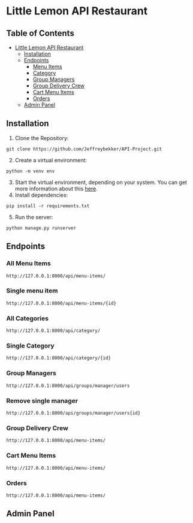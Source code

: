 # Little Lemon API Restaurant

## Table of Contents
* [Little Lemon API Restaurant](#little-lemon-api-restaurant)
    * [Installation](#installation)
    * [Endpoints](#endpoints)
        * [Menu Items](#menu-items)
        * [Category](#category)
        * [Group Managers](#group-managers)
        * [Group Delivery Crew](#group-delivery-crew)
        * [Cart Menu Items](#cart-menu-items)
        * [Orders](#orders)
    * [Admin Panel](#admin-panel)

## Installation
1. Clone the Repository:
```
git clone https://github.com/Jeffreybekker/API-Project.git
```
2. Create a virtual environment:
```
python -m venv env
```
3. Start the virtual environment, depending on your system. You can get more information about this <a href="https://docs.python.org/3/tutorial/venv.html">here</a>.
4. Install dependencies:
```
pip install -r requirements.txt
```
5. Run the server:
```
python manage.py runserver
```
## Endpoints

### All Menu Items
```
http://127.0.0.1:8000/api/menu-items/
```
### Single menu item
```
http://127.0.0.1:8000/api/menu-items/{id}
```
### All Categories
```
http://127.0.0.1:8000/api/category/
```
### Single Category
```
http://127.0.0.1:8000/api/category/{id}
```
### Group Managers
```
http://127.0.0.1:8000/api/groups/manager/users
```
### Remove single manager 
```
http://127.0.0.1:8000/api/groups/manager/users{id}
```
### Group Delivery Crew
```
http://127.0.0.1:8000/api/menu-items/
```
### Cart Menu Items
```
http://127.0.0.1:8000/api/menu-items/
```
### Orders
```
http://127.0.0.1:8000/api/menu-items/
```

## Admin Panel
        
